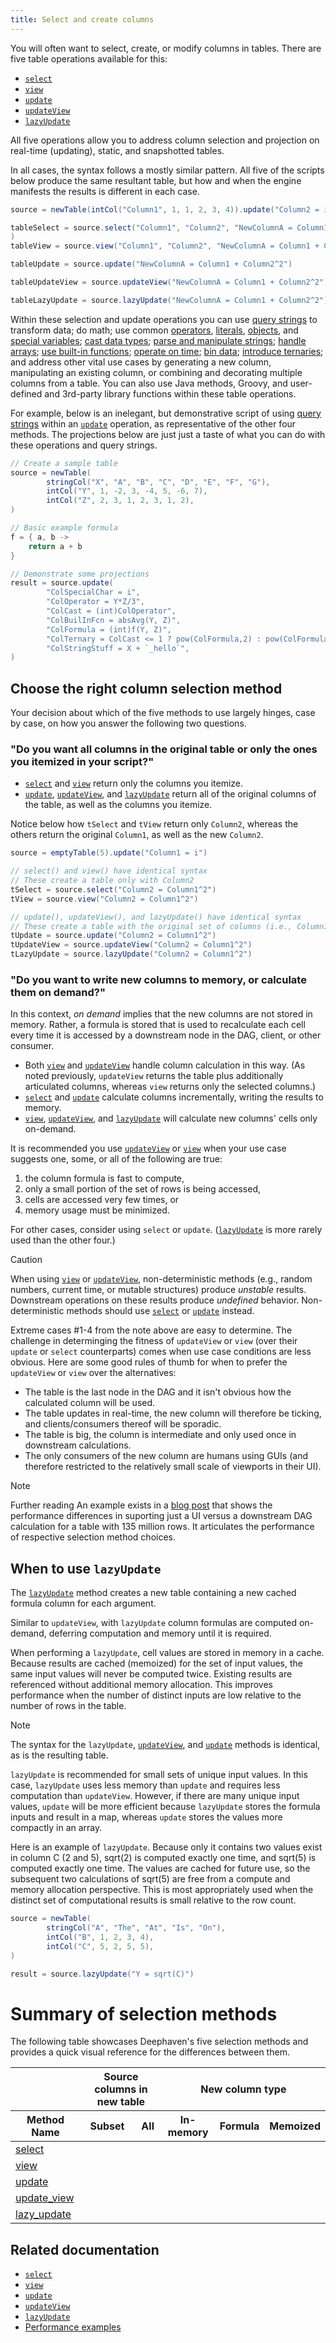 ```yaml
---
title: Select and create columns
---
```


You will often want to select, create, or modify columns in tables. There are five table operations available for this:

- [`select`](../reference/table-operations/select/select.md)
- [`view`](../reference/table-operations/select/view.md)
- [`update`](../reference/table-operations/select/update.md)
- [`updateView`](../reference/table-operations/select/update-view.md)
- [`lazyUpdate`](../reference/table-operations/select/lazy-update.md)

All five operations allow you to address column selection and projection on real-time (updating), static, and snapshotted tables.

In all cases, the syntax follows a mostly similar pattern. All five of the scripts below produce the same resultant table, but how and when the engine manifests the results is different in each case.

```groovy order=source,tableSelect,tableView,tableUpdate,tableUpdateView,tableLazyUpdate
source = newTable(intCol("Column1", 1, 1, 2, 3, 4)).update("Column2 = i*2")

tableSelect = source.select("Column1", "Column2", "NewColumnA = Column1 + Column2^2"
)
tableView = source.view("Column1", "Column2", "NewColumnA = Column1 + Column2^2")

tableUpdate = source.update("NewColumnA = Column1 + Column2^2")

tableUpdateView = source.updateView("NewColumnA = Column1 + Column2^2")

tableLazyUpdate = source.lazyUpdate("NewColumnA = Column1 + Column2^2")
```

Within these selection and update operations you can use [query strings](../how-to-guides/query-string-overview.md) to transform data; do math; use common [operators](../how-to-guides/operators.md), [literals](../how-to-guides/string-char-literals.md), [objects](../reference/query-language/types/objects.md), and [special variables](../reference/query-language/variables/special-variables.md); [cast data types](../reference/query-language/control-flow/casting.md); [parse and manipulate strings](../how-to-guides/strings.md); [handle arrays](../how-to-guides/work-with-arrays.md); [use built-in functions](../how-to-guides/built-in-functions.md); [operate on time](../conceptual/time-in-deephaven.md); [bin data](/core/docs/reference/community-questions/bin-times-specific-time); [introduce ternaries](../how-to-guides/ternary-if-how-to.md); and address other vital use cases by generating a new column, manipulating an existing column, or combining and decorating multiple columns from a table. You can also use Java methods, Groovy, and user-defined and 3rd-party library functions within these table operations.

For example, below is an inelegant, but demonstrative script of using [query strings](../how-to-guides/strings.md#java-strings-in-queries) within an [`update`](../reference/table-operations/select/update.md) operation, as representative of the other four methods. The projections below are just just a taste of what you can do with these operations and query strings.

```groovy order=source,result
// Create a sample table
source = newTable(
        stringCol("X", "A", "B", "C", "D", "E", "F", "G"),
        intCol("Y", 1, -2, 3, -4, 5, -6, 7),
        intCol("Z", 2, 3, 1, 2, 3, 1, 2),
)

// Basic example formula
f = { a, b ->
    return a + b
}

// Demonstrate some projections
result = source.update(
        "ColSpecialChar = i",
        "ColOperator = Y*Z/3",
        "ColCast = (int)ColOperator",
        "ColBuilInFcn = absAvg(Y, Z)",
        "ColFormula = (int)f(Y, Z)",
        "ColTernary = ColCast <= 1 ? pow(ColFormula,2) : pow(ColFormula,3)",
        "ColStringStuff = X + `_hello`",
)
```

## Choose the right column selection method

Your decision about which of the five methods to use largely hinges, case by case, on how you answer the following two questions.

### "Do you want all columns in the original table or only the ones you itemized in your script?"

- [`select`](../reference/table-operations/select/select.md) and [`view`](../reference/table-operations/select/view.md) return only the columns you itemize.
- [`update`](../reference/table-operations/select/update.md), [`updateView`](../reference/table-operations/select/update-view.md), and [`lazyUpdate`](../reference/table-operations/select/lazy-update.md) return all of the original columns of the table, as well as the columns you itemize.

Notice below how `tSelect` and `tView` return only `Column2`, whereas the others return the original `Column1`, as well as the new `Column2`.

```groovy order=source,tSelect,tView,tUpdate,tUpdateView,tLazyUpdate
source = emptyTable(5).update("Column1 = i")

// select() and view() have identical syntax
// These create a table only with Column2
tSelect = source.select("Column2 = Column1^2")
tView = source.view("Column2 = Column1^2")

// update(), updateView(), and lazyUpdate() have identical syntax
// These create a table with the original set of columns (i.e., Column1) plus Column2
tUpdate = source.update("Column2 = Column1^2")
tUpdateView = source.updateView("Column2 = Column1^2")
tLazyUpdate = source.lazyUpdate("Column2 = Column1^2")
```

### "Do you want to write new columns to memory, or calculate them on demand?"

In this context, _on demand_ implies that the new columns are not stored in memory. Rather, a formula is stored that is used to recalculate each cell every time it is accessed by a downstream node in the DAG, client, or other consumer.

- Both [`view`](../reference/table-operations/select/view.md) and [`updateView`](../reference/table-operations/select/update-view.md) handle column calculation in this way. (As noted previously, `updateView` returns the table plus additionally articulated columns, whereas `view` returns only the selected columns.)
- [`select`](../reference/table-operations/select/select.md) and [`update`](../reference/table-operations/select/update.md) calculate columns incrementally, writing the results to memory.
- [`view`](../reference/table-operations/select/view.md), [`updateView`](../reference/table-operations/select/update-view.md), and [`lazyUpdate`](../reference/table-operations/select/lazy-update.md) will calculate new columns' cells only on-demand.

It is recommended you use [`updateView`](../reference/table-operations/select/update-view.md) or [`view`](../reference/table-operations/select/view.md) when your use case suggests one, some, or all of the following are true:

1. the column formula is fast to compute,
2. only a small portion of the set of rows is being accessed,
3. cells are accessed very few times, or
4. memory usage must be minimized.

For other cases, consider using `select` or `update`. ([`lazyUpdate`](../reference/table-operations/select/lazy-update.md) is more rarely used than the other four.)

> [!CAUTION]
> When using [`view`](../reference/table-operations/select/view.md) or [`updateView`](../reference/table-operations/select/update-view.md), non-deterministic methods (e.g., random numbers, current time, or mutable structures) produce _unstable_ results. Downstream operations on these results produce _undefined_ behavior. Non-deterministic methods should use [`select`](../reference/table-operations/select/select.md) or [`update`](../reference/table-operations/select/update.md) instead.

Extreme cases #1-4 from the note above are easy to determine. The challenge in determinging the fitness of `updateView` or `view` (over their `update` or `select` counterparts) comes when use case conditions are less obvious. Here are some good rules of thumb for when to prefer the `updateView` or `view` over the alternatives:

- The table is the last node in the DAG and it isn't obvious how the calculated column will be used.
- The table updates in real-time, the new column will therefore be ticking, and clients/consumers thereof will be sporadic.
- The table is big, the column is intermediate and only used once in downstream calculations.
- The only consumers of the new column are humans using GUIs (and therefore restricted to the relatively small scale of viewports in their UI).

> [!NOTE]
> Further reading
> An example exists in a [blog post](/blog/2024/02/12/group-ungroup#compute-data-immediately-or-as-needed) that shows the performance differences in suporting just a UI versus a downstream DAG calculation for a table with 135 million rows. It articulates the performance of respective selection method choices.

## When to use `lazyUpdate`

The [`lazyUpdate`](../reference/table-operations/select/lazy-update.md) method creates a new table containing a new cached formula column for each argument.

Similar to `updateView`, with `lazyUpdate` column formulas are computed on-demand, deferring computation and memory until it is required.

When performing a `lazyUpdate`, cell values are stored in memory in a cache. Because results are cached (memoized) for the set of input values, the same input values will never be computed twice. Existing results are referenced without additional memory allocation. This improves performance when the number of distinct inputs are low relative to the number of rows in the table.

> [!NOTE]
> The syntax for the `lazyUpdate`, [`updateView`](../reference/table-operations/select/update-view.md), and [`update`](../reference/table-operations/select/update.md) methods is identical, as is the resulting table.
>
> `lazyUpdate` is recommended for small sets of unique input values. In this case, `lazyUpdate` uses less memory than `update` and requires less computation than `updateView`. However, if there are many unique input values, `update` will be more efficient because `lazyUpdate` stores the formula inputs and result in a map, whereas `update` stores the values more compactly in an array.

Here is an example of `lazyUpdate`. Because only it contains two values exist in column C (2 and 5), sqrt(2) is computed exactly one time, and sqrt(5) is computed exactly one time. The values are cached for future use, so the subsequent two calculations of sqrt(5) are free from a compute and memory allocation perspective. This is most appropriately used when the distinct set of computational results is small relative to the row count.

```groovy order=source,result
source = newTable(
        stringCol("A", "The", "At", "Is", "On"),
        intCol("B", 1, 2, 3, 4),
        intCol("C", 5, 2, 5, 5),
)

result = source.lazyUpdate("Y = sqrt(C)")
```

# Summary of selection methods

The following table showcases Deephaven's five selection methods and provides a quick visual reference for the differences between them.

<table className="text--center">
  <thead>
    <tr>
      <th colSpan="1"></th>
      <th colSpan="2">Source columns in new table</th>
      <th colSpan="3">New column type</th>
    </tr>
    <tr>
      <th>Method Name</th>
      <th>Subset</th>
      <th>All</th>
      <th>In-memory</th>
      <th>Formula</th>
      <th>Memoized</th>
    </tr>
  </thead>
  <tbody>
    <tr>
      <td scope="row" ><a href="../reference/table-operations/select/select.md">select</a></td>
      <td><Check/></td>
      <td><RedX/></td>
      <td><Check/></td>
      <td><RedX/></td>
      <td><RedX/></td>
    </tr>
    <tr>
      <td scope="row" ><a href="../reference/table-operations/select/view.md">view</a></td>
      <td><Check/></td>
      <td><RedX/></td>
      <td><RedX/></td>
      <td><Check/></td>
      <td><RedX/></td>
    </tr>
    <tr>
      <td scope="row" ><a href="../reference/table-operations/select/update.md">update</a></td>
      <td><RedX/></td>
      <td><Check/></td>
      <td><Check/></td>
      <td><RedX/></td>
      <td><RedX/></td>
    </tr>
    <tr>
      <td scope="row" ><a href="../reference/table-operations/select/update-view.md">update_view</a></td>
      <td><RedX/></td>
      <td><Check/></td>
      <td><RedX/></td>
      <td><Check/></td>
      <td><RedX/></td>
    </tr>
    <tr>
      <td scope="row" ><a href="../reference/table-operations/select/lazy-update.md">lazy_update</a></td>
      <td><RedX/></td>
      <td><Check/></td>
      <td><RedX/></td>
      <td><RedX/></td>
      <td><Check/></td>
    </tr>
  </tbody>
</table>

## Related documentation

- [`select`](../reference/table-operations/select/select.md)
- [`view`](../reference/table-operations/select/view.md)
- [`update`](../reference/table-operations/select/update.md)
- [`updateView`](../reference/table-operations/select/update-view.md)
- [`lazyUpdate`](../reference/table-operations/select/lazy-update.md)
- [Performance examples](/blog/2024/02/12/group-ungroup#compute-data-immediately-or-as-needed)
